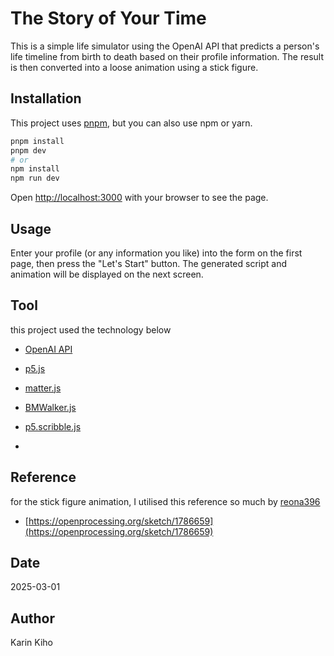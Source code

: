 # The Story of Your Time

This is a simple life simulator using the OpenAI API that predicts a person's life timeline from birth to death based on their profile information. The result is then converted into a loose animation using a stick figure.

## Installation
This project uses [pnpm](https://pnpm.io/), but you can also use npm or yarn.

```bash
pnpm install
pnpm dev
# or
npm install
npm run dev
```

Open [http://localhost:3000](http://localhost:3000) with your browser to see the page.

## Usage

Enter your profile (or any information you like) into the form on the first page, then press the "Let's Start" button. The generated script and animation will be displayed on the next screen.

## Tool
this project used the technology below
- [OpenAI API](https://platform.openai.com/)
- [p5.js](https://p5js.org/)
- [matter.js](https://github.com/liabru/matter-js)
- [BMWalker.js](https://github.com/tetunori/BMWalker.js)
- [p5.scribble.js](https://github.com/generative-light/p5.scribble.js/)

- 

## Reference
for the stick figure animation, I utilised this reference so much by [reona396](https://openprocessing.org/user/13276?view=sketches&o=48)
- [https://openprocessing.org/sketch/1786659](https://openprocessing.org/sketch/1786659)

##  Date
2025-03-01

## Author
Karin Kiho  